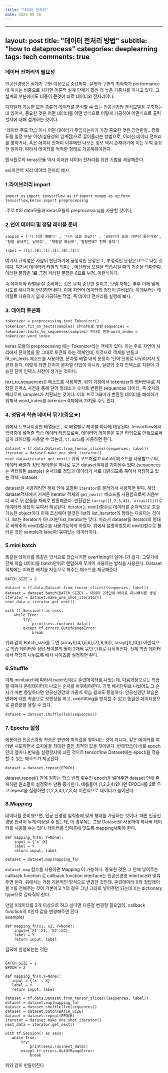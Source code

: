 ```yaml
---
title: "데이터 전처리"
date: 2020-08-20
---
```


---
layout: post
title: "데이터 전처리 방법"
subtitle: "how to dataprocess"
categories: deeplearning
tags: tech
comments: true
---


### 데이터 전처리의 필요성

인공신경망은 설계가 구현 이상으로 중요하다. 설게와 구현의 최적화가 performance에 미치는 비중으로 치자면 이론적 설계 단계가 훨씬 더 높은 가중치를 
지니고 있다. 그 설계의 부분에서도 비중이 큰것이 바로 데이터의 전처리이다.

디지털화 가능한 모든 종류의 데이터를 분석할 수 있는 인공신경망 분석모델을 구축하는데 있어서, 중요한 것은 어떤 데이터를 어떤 방식으로 어떻게 가공하여 어떤식으로
출력할지에 대해 설계하는 것이다.

'데이터 주도 학습'이니 어떤 데이터가 주입되는지가 가장 중요한 것은 당연한일.. 정확도를 일정 부분 이상(실용성의 임계점)으로 끌어올리는
방법으로, 이러한 데이터 전처리를 행하거나, 혹은 데이터 전처리 이후에만 나오는 정보 역시 존재하기에 이는 무척 중요한 일이다. 따라서 데이터를 적적한 형태로 가공해줘야한다.

텐서플로의 keras모듈 역시 이러한 데이터 전처리를 위한 기법을 제공해준다.

ex)자연어 처리 데이터 전처리 예시

### 1.라이브러리 import

`import os`
`import tensorflow as tf`
`import numpy as np`
`form tensorflow,keras import preprocessing`

:주로 tf의 data모듈과 keras모듈의 preprocessing을 사용할 것이다,

### 2.언어 데이터 및 정답 레이블 준비

`sample = ['너 정말 예쁘다' , '나는 오늘 화났다' , '길동이가 오늘 기분이 좋은가봐', '정말 끝내주는 날이야', '재정말 화났어','굉장한데? 진짜 좋다']`

`label = [[1],[0],[1],[1],[0],[1]]`

여기서 규칙성은 사람이 판단하기에 긍정적인 문장은 1 , 부정적인 문장은 0으로 나눈 것이다. 여기서 데이터와 라벨의 의미는, 머신러닝 모델을 학습시킬 때의 기준을 의마한다.
이러한 문장은 1로 긍정 저러한 문장은 0으로 부정..이런식이다.

즉 데이터와 라벨을 잘 준비하는 것은 무척 중요한 일이고, 모델 자체는 추후 이에 맞게 시도를 해나가며 변경하면 된다. 이제 자연어 데이터와 정답이 준비됬다.
아래부터는 데이털르 사용하기 쉽게 가공하는 작업, 즉 데이터 전처리를 실행해 보자.

### 3. 데이터 토큰화 

`tokenizer = preprocessing.text.Tokenizer()`
`tokenizer.fit_on_texts(samples) 단어단위로 변환`
`sequences = tokenizer.texts_to_sequences(samples) 벡터로 변환`
`word_index = tokenizer.word_index`

keras 모듈의 preprocessing 에는 Tokenizer라는 객체가 있다. 이는 주로 자연어 처리에서 문자열을 말 그대로 토큰화 하는 객체인데, 
이것으로 객체를 만들고 fit_on_texts 메소드를 사용하면, 문자열 배열 내의 문장이 '단어'단위로 나뉘어져서 토큰화 된다. 
이렇게 되면 단어가 문자열 타입이 아니라, 일련의 숫자 인덱스로 치환이 가능한 단어 인덱스 사전이 생기는 것이다.  

text_to_sequences() 메소드를 사용하면, 위의 과정에서 tokenizer의 멤버변수로 저장된 인덱스 사전을 통해 단어 형태소가 숫자로 변환된 sequences 데이터, 즉 숫자의 벡터로써 samples가 치환되는 것이다. 이후 프로그래머가 변환된 데이터를 해석하기 위해서 word_index를 tokenizer객체에서 가져올 수도 있다.

### 4. 정답과 학습 데이터 묶기(중요★)

위에서 토크나이징한 배열들은 , 각 배열별로 레이블 하나에 대응된다. tensorflow에서 입력층에 넣어줄 학습 데이터 타입으로써, 데이터와 레이블을 묶은 타입으로 만듦으로써 쉽게 데이터를 사용할 수 있는데, `tf.data`를 사용하면 된다.  

`dataset = tf.data.Dataset.from_tensor_slices((sequences, label))
iterator = dataset.make_one_shot_iterator()
next_data=iterator.get_next()`
위의 코드처럼 tf.data의 메소드를 사용함으로써, 데이터 배열과 정답 레이블을 하나로 묶은 dataset객체를 가져올수 있다.(sequences는 벡터화된 sample) 순서대로 정답과 데이터가 서로 대응되도록 묶어서 저장하고 있는 객체 -dataset

dataset을 사용하려면 객체 안에 포함된 `iterator`를 불러와서 사용하면 된다. 해당 dataset객체에서 가져온 iterator 객체의 `get_next()` 메소드를 사용함으로써 처음부터 바로 뒤 값들을 차례로 반환해준다. 반환값은 `(array([1,2,3,4]), array([1]))`로 데이터와 정답이 묶여서 제공된다. iterator는 next()함수로 데이터를 순차적으로 호출 가능한 object이다 이때 조심해야 할것은 list와 list_iterartor의 형태는 다르다는 것이다. list는 iterator가 아니지만 list_iterator는 맞다. 따라서 dataset을 iterator의 형태로 바꿔주어 next()함수를 사용가능하게 하였다. 위에서 설명하였듯이 next()함수로 불러온 것은 sample과 label이 묶여있는 데이터이다.  

### 5.mini batch

똑같은 데이터를 똑같은 방식으로 학습시키면 overfitting이 일어나기 쉽다. 그렇기에 전체 학습 데이터를 batch단위로 랜덤하게 쪼개어 사용하는 방식을 사용한다. Dataset객체에는 이러한 배치를 자동으로 해주는 메소드를 제공해준다

~~~
BATCH_SIZE = 2

dataset = tf.data.Dataset.from_tensor_slices((sequences, label))
dataset = dataset.batch(BATCH_SIZE) - 데이터 2개단위 배치로 미니배치를 생성
iterator = dataset.make_one_shot_iterator()
next_data = iterator.get_next()

with tf.Session() as sess:
    while True:
        try:
            print(sess.run(next_data))
        except tf.errors.OutOfRangeError:
            break
~~~

위와 같이 Batch_size를 두면 (array([[4,1,5,6],[7,1,8,9]]), array([1],[0])) 이런식으로 학습 데이터와 정답 레이블의 쌍이 2개씩 묶인 
단위로 나뉘어진다. 전체 학습 데이터에서 적당히 나뉘도록 배치 사이즈를 설정하면 된다.

### 6.Shuffle

이제 minibatch에 따라서 batch단위로 훈련데이터를 나눴는데, 다음과정으로는 학습할 때마다 훈련데이터가 나오는 순서를 바꿔줘야한다. 기껏 배치단위로 나눴어도 그 순서가 매번 동일하다면 인공신경망의 가중치 학습 결과도 동일하다. 인공신경망 학습은 변화에 대한 학습으로 보편성을 띄고, overfitting을 방지할 수 있고 동일한 데이터양으로 훈련량을 올릴 수 있다.

`dataset = dataset.shuffle(len(sequences))`

### 7. Epochs 설정

에폿이란 인공신경망 학습은 한번에 최적값을 찾아내는 것이 아니다, 같은 데이터를 여러번 시도하면서 오차율을 최대한 줄인 최적의 값을 찾아낸다. 반복학습이 바로 epoch인데 얼마나 반복을 실행할지에 대한 것으로 tensorflow Dataset에는 epoch을 적용할 수 있는 메소드가 제공된다.

`dataset = dataset.repeat(EPOCH)`

dataset.repeat() 안에 원하는 학습 반복 횟수인 epoch을 넣어주면 dataset 안에 존재하던 원소들이 설정횟수 만큼 증가한다. 예를들어 
(1,2,3,4)였다면 EPOCH를 2로 두고 repeat을 실행하면 (1,2,3,4,1,2,3,4) 이런식으로 데이터가 늘어난다

### 8.Mapping 

데이터를 준비했으면, 인공 신경망 입력층에 맞게 형태를 가공하는 것이다. 때론 인공신경망 입력이 두개 이상일 수 있는데, 이 경우에는 그냥 Dataset을 사용하여 하나씩 데이터를 사용할 수는 없다. 데이터를 입력층에 맞도록 mapping해줘야 한다.

~~~
def mapping_fn(X, Y=None):
    input = {'x':X}
    label = Y
    return input, label
~~~

`dataset = dataset.map(mapping_fn)`

`dataset.map` 함수를 사용하면 Mapping 이 가능하다. 중요한 것은 그 안에 넣어주는 callback function 로 callback function interface는 인공신경망 interface와 맞춰주면 된다. 위에서는 가장 기본적인 방식으로 변경한 것인데, 훈련데이터 X와 정답레이블 Y를 전해주는 것이 기본이고 Y의 경우 그냥 그대로 넣어주면 되는데 X는 dictionary type으로 감싸줘야 한다.

만일 X데이터를 2개 이상으로 하고 싶다면 다른걸 변경할 필요없이, callback function의 X인자 값을 변경해주면 된다  
example)

~~~
def mapping_fn(x1, x2, Y=None):
    input={'X1':X1, 'X2':X2}
    label = Y
    return input, label
 ~~~
 
 결국에 완성되는는 것은
 
 ~~~
 
 BATCH_SIZE = 2
EPOCH = 2

def mapping_fn(X,Y=None):
    input = {'x' : X}
    label = Y
    return input, label
    
dataset = tf.data.Dataset.from_tensor_slices((sequences, label))
dataset = dataset.map(mapping_fn)
dataset = dataset.shuffle(len(sequences))
dataset = dataset.batch(BATCH_SIZE)
dataset = dataset.repeat(EPOCH)
iterator = dataset.make_one_shot_iterator()
next_data = iterator.get_next()

with tf.Session() as sess:
    while True:
        try:
            print(sess.run(next_data))
        except tf.errors.OutOfRangeError:
            break        
  ~~~
            
위와 같이 만들어진다 
 









